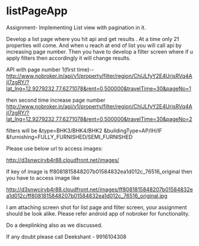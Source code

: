 # listPageApp
Assignment- Implementing List view with pagination in it.



Develop a list page where you hit api and get results .
At a time only 21 properties will come. And when u reach at end of list you will call api by increasing page number.
Then you have to develop a filter screen where if u apply filters then accordingly it will change results.


API with page number 1(first time)-- http://www.nobroker.in/api/v1/property/filter/region/ChIJLfyY2E4UrjsRVq4AjI7zgRY/?lat_lng=12.9279232,77.6271078&rent=0,500000&travelTime=30&pageNo=1

then second time increase page number 
http://www.nobroker.in/api/v1/property/filter/region/ChIJLfyY2E4UrjsRVq4AjI7zgRY/?lat_lng=12.9279232,77.6271078&rent=0,500000&travelTime=30&pageNo=2

filters will be
&type=BHK3/BHK4/BHK2
&buildingType=AP/IH/IF
&furnishing=FULLY_FURNISHED/SEMI_FURNISHED

Please use below url to access images:

http://d3snwcirvb4r88.cloudfront.net/images/

If key of image is ff8081815848207b01584832ea1d012c_76516_original then you have to access image like 


http://d3snwcirvb4r88.cloudfront.net/images/ff8081815848207b01584832ea1d012c/ff8081815848207b01584832ea1d012c_76516_original.jpg


I am attaching screen shot for list page and filter screen, your assignment should be look alike.
Please refer android app of nobroker for functionality.

Do a deeplinking also as we discussed.


If any doubt please call Deekshant - 9916104308
